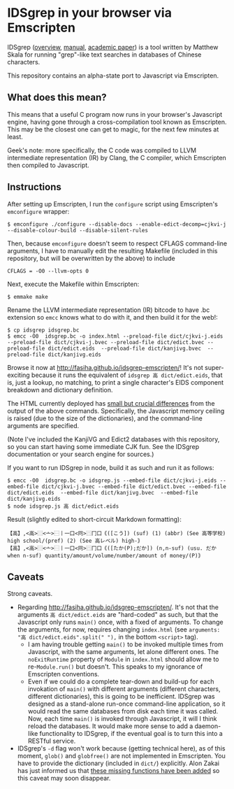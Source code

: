 IDSgrep in your browser via Emscripten
======================================

IDSgrep ([overview](http://tsukurimashou.sourceforge.jp/idsgrep.php.en), [manual](http://tsukurimashou.sourceforge.jp/idsgrep.pdf), [academic paper](http://arxiv.org/abs/1404.5585)) is a tool written by Matthew Skala for running "grep"-like text searches in databases of Chinese characters.

This repository contains an alpha-state port to Javascript via Emscripten.

What does this mean?
--------------------
This means that a useful C program now runs in your browser's Javascript engine, having gone through a cross-compilation tool known as Emscripten. This may be the closest one can get to magic, for the next few minutes at least.

Geek's note: more specifically, the C code was compiled to LLVM intermediate representation (IR) by Clang, the C compiler, which Emscripten then compiled to Javascript.

Instructions
------------
After setting up Emscripten, I run the `configure` script using Emscripten's `emconfigure` wrapper:
```
$ emconfigure ./configure --disable-docs --enable-edict-decomp=cjkvi-j --disable-colour-build --disable-silent-rules
```

Then, because `emconfigure` doesn't seem to respect CFLAGS command-line arguments, I have to manually edit the resulting Makefile (included in this repository, but will be overwritten by the above) to include
```make
CFLAGS = -O0 --llvm-opts 0
```

Next, execute the Makefile within Emscripten:
```
$ emmake make
```

Rename the LLVM intermediate representation (IR) bitcode to have .bc extension so `emcc` knows what to do with it, and then build it for the web!:
```
$ cp idsgrep idsgrep.bc 
$ emcc -O0  idsgrep.bc -o index.html --preload-file dict/cjkvi-j.eids --preload-file dict/cjkvi-j.bvec --preload-file dict/edict.bvec --preload-file dict/edict.eids  --preload-file dict/kanjivg.bvec  --preload-file dict/kanjivg.eids
```

Browse it now at http://fasiha.github.io/idsgrep-emscripten/! It's not super-exciting because it runs the equivalent of `idsgrep 高 dict/edict.eids`, that is, just a lookup, no matching, to print a single character's EIDS component breakdown and dictionary definition.

The HTML currently deployed has [small but crucial differences](https://github.com/fasiha/idsgrep-emscripten/blob/gh-pages/index.html#L1221-L1223) from the output of the above commands. Specifically, the Javascript memory ceiling is raised (due to the size of the dictionaries), and the command-line arguments are specified.

(Note I've included the KanjiVG and Edict2 databases with this repository, so you can start having some immediate CJK fun. See the IDSgrep documentation or your search engine for sources.)

If you want to run IDSgrep in node, build it as such and run it as follows:
```
$ emcc -O0  idsgrep.bc -o idsgrep.js --embed-file dict/cjkvi-j.eids --embed-file dict/cjkvi-j.bvec --embed-file dict/edict.bvec --embed-file dict/edict.eids  --embed-file dict/kanjivg.bvec  --embed-file dict/kanjivg.eids
$ node idsgrep.js 高 dict/edict.eids
```
Result (slightly edited to short-circuit Markdown formatting):
```
【高】,<高>⿳<亠>⿱丨一口<冋>⿵冂口｟([こう]) (suf) (1) (abbr) (See 高等学校) high school/(pref) (2) (See 高レベル) high-｠
【高】,<高>⿳<亠>⿱丨一口<冋>⿵冂口｟([たか(P);だか]) (n,n-suf) (usu. だか when n-suf) quantity/amount/volume/number/amount of money/(P)｠
```

Caveats
-------
Strong caveats.

- Regarding http://fasiha.github.io/idsgrep-emscripten/. It's not that the arguments `高 dict/edict.eids` are "hard-coded" as such, but that the Javascript only runs `main()` once, with a fixed of arguments. To change the arguments, for now, requires changing `index.html` (see `arguments: "高 dict/edict.eids".split(" "),` in the bottom `<script>` tag).
	+ I am having trouble getting `main()` to be invoked multiple times from Javascript, with the same arguments, let alone different ones. The `noExitRuntime` property of `Module` in `index.html` should allow me to re-`Module.run()` but doesn't. This speaks to my ignorance of Emscripten conventions.
	+ Even if we could do a complete tear-down and build-up for each invokation of `main()` with different arguments (different characters, different dictionaries), this is going to be inefficient. IDSgrep was designed as a stand-alone run-once command-line application, so it would read the same databases from disk each time it was called. Now, each time `main()` is invoked through Javascript, it will I think reload the databases. It would make more sense to add a daemon-like functionality to IDSgrep, if the eventual goal is to turn this into a RESTful service.
- IDSgrep's `-d` flag won't work because (getting technical here), as of this moment, `glob()` and `globfree()` are not implemented in Emscripten. You have to provide the dictionary (included in `dict/`) explicitly. Alon Zakai has just informed us that [these missing functions have been added](https://github.com/kripken/emscripten/issues/1944#issuecomment-54735169) so this caveat may soon disappear.

